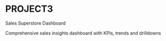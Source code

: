 # PROJECT3
Sales Superstore Dashboard 

Comprehensive sales insights dashboard with KPIs, trends and drilldowns
